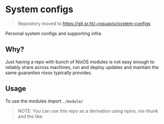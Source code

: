 # System configs

> Repository moved to <https://git.sr.ht/~rosuavio/system-configs>

Personal system configs and supporting infra.

## Why?

Just having a repo with bunch of NixOS modules is not easy enough to reliably
share across machines, run and deploy updates and maintain the same guaranties
nixos typically provides.

## Usage

To use the modules import `./module/`

> NOTE: You can use this repo as a derivation using npins, nix-thunk and the
like.
